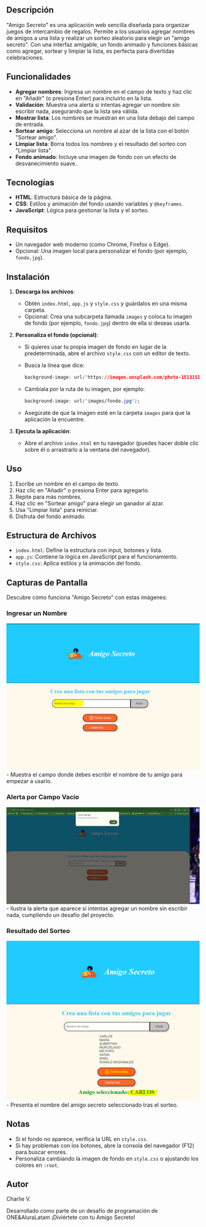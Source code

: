 ## Descripción

"Amigo Secreto" es una aplicación web sencilla diseñada para organizar juegos de intercambio de regalos. Permite a los usuarios agregar nombres de amigos a una lista y realizar un sorteo aleatorio para elegir un "amigo secreto". Con una interfaz amigable, un fondo animado y funciones básicas como agregar, sortear y limpiar la lista, es perfecta para divertidas celebraciones.

## Funcionalidades

- **Agregar nombres**: Ingresa un nombre en el campo de texto y haz clic en "Añadir" (o presiona Enter) para incluirlo en la lista.
- **Validación**: Muestra una alerta si intentas agregar un nombre sin escribir nada, asegurando que la lista sea válida.
- **Mostrar lista**: Los nombres se muestran en una lista debajo del campo de entrada.
- **Sortear amigo**: Selecciona un nombre al azar de la lista con el botón "Sortear amigo".
- **Limpiar lista**: Borra todos los nombres y el resultado del sorteo con "Limpiar lista".
- **Fondo animado**: Incluye una imagen de fondo con un efecto de desvanecimiento suave.

## Tecnologías

- **HTML**: Estructura básica de la página.
- **CSS**: Estilos y animación del fondo usando variables y `@keyframes`.
- **JavaScript**: Lógica para gestionar la lista y el sorteo.

## Requisitos

- Un navegador web moderno (como Chrome, Firefox o Edge).
- Opcional: Una imagen local para personalizar el fondo (por ejemplo, `fondo.jpg`).

## Instalación

1. **Descarga los archivos**:

   - Obtén `index.html`, `app.js` y `style.css` y guárdalos en una misma carpeta.
   - Opcional: Crea una subcarpeta llamada `images` y coloca tu imagen de fondo (por ejemplo, `fondo.jpg`) dentro de ella si deseas usarla.

2. **Personaliza el fondo (opcional)**:

   - Si quieres usar tu propia imagen de fondo en lugar de la predeterminada, abre el archivo `style.css` con un editor de texto.

   - Busca la línea que dice:

     ```css
     background-image: url('https://images.unsplash.com/photo-1513151233558-d860c76eb821?q=80&w=2070&auto=format&fit=crop');
     ```

   - Cámbiala por la ruta de tu imagen, por ejemplo:

     ```css
     background-image: url('images/fondo.jpg');
     ```

   - Asegúrate de que la imagen esté en la carpeta `images` para que la aplicación la encuentre.

3. **Ejecuta la aplicación**:

   - Abre el archivo `index.html` en tu navegador (puedes hacer doble clic sobre él o arrastrarlo a la ventana del navegador).

## Uso

1. Escribe un nombre en el campo de texto.
2. Haz clic en "Añadir" o presiona Enter para agregarlo.
3. Repite para más nombres.
4. Haz clic en "Sortear amigo" para elegir un ganador al azar.
5. Usa "Limpiar lista" para reiniciar.
6. Disfruta del fondo animado.

## Estructura de Archivos

- `index.html`: Define la estructura con input, botones y lista.
- `app.js`: Contiene la lógica en JavaScript para el funcionamiento.
- `style.css`: Aplica estilos y la animación del fondo.

## Capturas de Pantalla

Descubre cómo funciona "Amigo Secreto" con estas imágenes:

### Ingresar un Nombre

![Ingresar un nombre](https://raw.githubusercontent.com/CarlosLaffab/Challenge-Amigo-Secreto/d061aaa687c555e3279b969a7cd7e48f380ae857/screenshot2.jpg)\- Muestra el campo donde debes escribir el nombre de tu amigo para empezar a usarlo.

### Alerta por Campo Vacío

![Alerta por campo vacío](https://raw.githubusercontent.com/CarlosLaffab/Challenge-Amigo-Secreto/d061aaa687c555e3279b969a7cd7e48f380ae857/screenshot3.jpg)\- Ilustra la alerta que aparece si intentas agregar un nombre sin escribir nada, cumpliendo un desafío del proyecto.

### Resultado del Sorteo

![Resultado del sorteo](https://raw.githubusercontent.com/CarlosLaffab/Challenge-Amigo-Secreto/d061aaa687c555e3279b969a7cd7e48f380ae857/screenshot1.jpg)\- Presenta el nombre del amigo secreto seleccionado tras el sorteo.

## Notas

- Si el fondo no aparece, verifica la URL en `style.css`.
- Si hay problemas con los botones, abre la consola del navegador (F12) para buscar errores.
- Personaliza cambiando la imagen de fondo en `style.css` o ajustando los colores en `:root`.

## Autor

Charlie V.

Desarrollado como parte de un desafío de programación de ONE&AluraLatam ¡Diviértete con tu Amigo Secreto!

